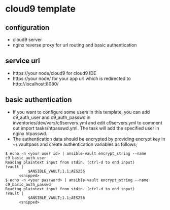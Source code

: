 # cloud9 template

## configuration
- cloud9 server
- nginx reverse proxy for url routing and basic authentication

## service url
- https://your node/cloud9     for cloud9 IDE
- https://your node/           for your app url which is redirected to http://localhost:8080/

## basic authentication
- If you want to configure some users in this template, you can add c9_auth_user and c9_auth_passwd in inventories/dev/vars/c9servers.yml and edit c9servers.yml to comment out import tasks/htpasswd.yml. The task will add the specified user in nginx htpasswd.
- The authentication data should be encrypted by providing encrypt key in ~/.vaultpass and create authentication variables as follows;
```
$ echo -n <your user id> | ansible-vault encrypt_string --name c9_basic_auth_user
Reading plaintext input from stdin. (ctrl-d to end input)
!vault |
          $ANSIBLE_VAULT;1.1;AES256
	  <snipped>
$ echo -n <your password> | ansible-vault encrypt_string --name c9_basic_auth_passwd
Reading plaintext input from stdin. (ctrl-d to end input)
!vault |
          $ANSIBLE_VAULT;1.1;AES256
	  <snipped>
```


